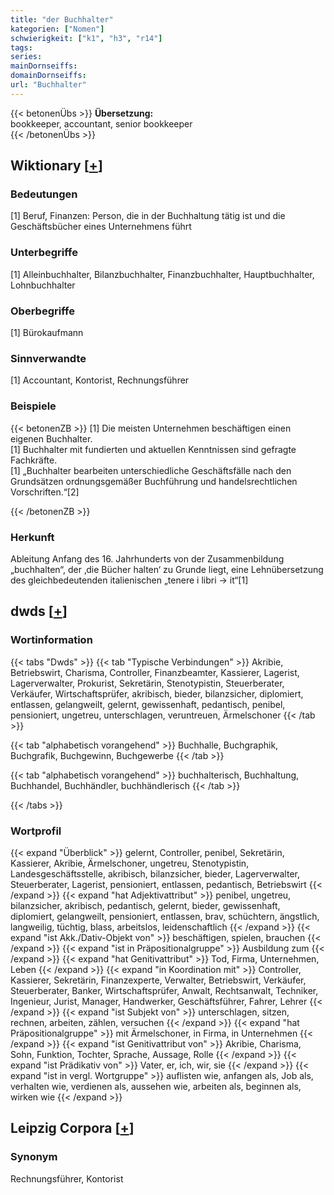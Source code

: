 ```yaml
---
title: "der Buchhalter"
kategorien: ["Nomen"]
schwierigkeit: ["k1", "h3", "r14"]
tags:
series:
mainDornseiffs:
domainDornseiffs:
url: "Buchhalter"
---
```


{{< betonenÜbs >}}
**Übersetzung:**  
bookkeeper, accountant, senior bookkeeper  
{{< /betonenÜbs >}}

## Wiktionary [[+](https://de.wiktionary.org/wiki/Buchhalter)]

### Bedeutungen
[1] Beruf, Finanzen: Person, die in der Buchhaltung tätig ist und die Geschäftsbücher eines Unternehmens führt  

### Unterbegriffe
[1] Alleinbuchhalter, Bilanzbuchhalter, Finanzbuchhalter, Hauptbuchhalter, Lohnbuchhalter  

### Oberbegriffe
[1] Bürokaufmann  

### Sinnverwandte
[1] Accountant, Kontorist, Rechnungsführer  

### Beispiele
{{< betonenZB >}}
[1] Die meisten Unternehmen beschäftigen einen eigenen Buchhalter.  
[1] Buchhalter mit fundierten und aktuellen Kenntnissen sind gefragte Fachkräfte.  
[1] „Buchhalter bearbeiten unterschiedliche Geschäftsfälle nach den Grundsätzen ordnungsgemäßer Buchführung und handelsrechtlichen Vorschriften.“[2]  

{{< /betonenZB >}}
### Herkunft
Ableitung Anfang des 16. Jahrhunderts von der Zusammenbildung „buchhalten“, der ‚die Bücher halten‘ zu Grunde liegt, eine Lehnübersetzung des gleichbedeutenden italienischen „tenere i libri → it“[1]  



## dwds [[+](https://www.dwds.de/wb/Buchhalter)]

### Wortinformation
{{< tabs "Dwds" >}}
{{< tab "Typische Verbindungen" >}}
Akribie, Betriebswirt, Charisma, Controller, Finanzbeamter, Kassierer, Lagerist, Lagerverwalter, Prokurist, Sekretärin, Stenotypistin, Steuerberater, Verkäufer, Wirtschaftsprüfer, akribisch, bieder, bilanzsicher, diplomiert, entlassen, gelangweilt, gelernt, gewissenhaft, pedantisch, penibel, pensioniert, ungetreu, unterschlagen, veruntreuen, Ärmelschoner
{{< /tab >}}

{{< tab "alphabetisch vorangehend" >}}
Buchhalle, Buchgraphik, Buchgrafik, Buchgewinn, Buchgewerbe
{{< /tab >}}

{{< tab "alphabetisch vorangehend" >}}
buchhalterisch, Buchhaltung, Buchhandel, Buchhändler, buchhändlerisch
{{< /tab >}}

{{< /tabs >}}

### Wortprofil
{{< expand "Überblick" >}} gelernt, Controller, penibel, Sekretärin, Kassierer, Akribie, Ärmelschoner, ungetreu, Stenotypistin, Landesgeschäftsstelle, akribisch, bilanzsicher, bieder, Lagerverwalter, Steuerberater, Lagerist, pensioniert, entlassen, pedantisch, Betriebswirt {{< /expand >}}
{{< expand "hat Adjektivattribut" >}} penibel, ungetreu, bilanzsicher, akribisch, pedantisch, gelernt, bieder, gewissenhaft, diplomiert, gelangweilt, pensioniert, entlassen, brav, schüchtern, ängstlich, langweilig, tüchtig, blass, arbeitslos, leidenschaftlich {{< /expand >}}
{{< expand "ist Akk./Dativ-Objekt von" >}} beschäftigen, spielen, brauchen {{< /expand >}}
{{< expand "ist in Präpositionalgruppe" >}} Ausbildung zum {{< /expand >}}
{{< expand "hat Genitivattribut" >}} Tod, Firma, Unternehmen, Leben {{< /expand >}}
{{< expand "in Koordination mit" >}} Controller, Kassierer, Sekretärin, Finanzexperte, Verwalter, Betriebswirt, Verkäufer, Steuerberater, Banker, Wirtschaftsprüfer, Anwalt, Rechtsanwalt, Techniker, Ingenieur, Jurist, Manager, Handwerker, Geschäftsführer, Fahrer, Lehrer {{< /expand >}}
{{< expand "ist Subjekt von" >}} unterschlagen, sitzen, rechnen, arbeiten, zählen, versuchen {{< /expand >}}
{{< expand "hat Präpositionalgruppe" >}} mit Ärmelschoner, in Firma, in Unternehmen {{< /expand >}}
{{< expand "ist Genitivattribut von" >}} Akribie, Charisma, Sohn, Funktion, Tochter, Sprache, Aussage, Rolle {{< /expand >}}
{{< expand "ist Prädikativ von" >}} Vater, er, ich, wir, sie {{< /expand >}}
{{< expand "ist in vergl. Wortgruppe" >}} auflisten wie, anfangen als, Job als, verhalten wie, verdienen als, aussehen wie, arbeiten als, beginnen als, wirken wie {{< /expand >}}

## Leipzig Corpora [[+](https://corpora.uni-leipzig.de/en/res?word=Buchhalter&corpusId=deu_newscrawl-public_2018)]


### Synonym
Rechnungsführer, Kontorist

